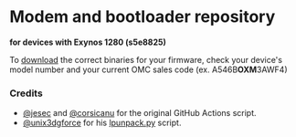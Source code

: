 # Modem and bootloader repository
**for devices with Exynos 1280 (s5e8825)**

To [download](https://github.com/Ksawlii/proprietary_vendor_samsung_s5e8825/releases) the correct binaries for your firmware, check your device's model number and your current OMC sales code (ex. A546B**OXM**3AWF4)

### Credits
- [@jesec](https://github.com/jesec) and [@corsicanu](https://github.com/corsicanu) for the original GitHub Actions script.
- [@unix3dgforce](https://github.com/unix3dgforce) for his [lpunpack.py](https://github.com/unix3dgforce/lpunpack) script.

